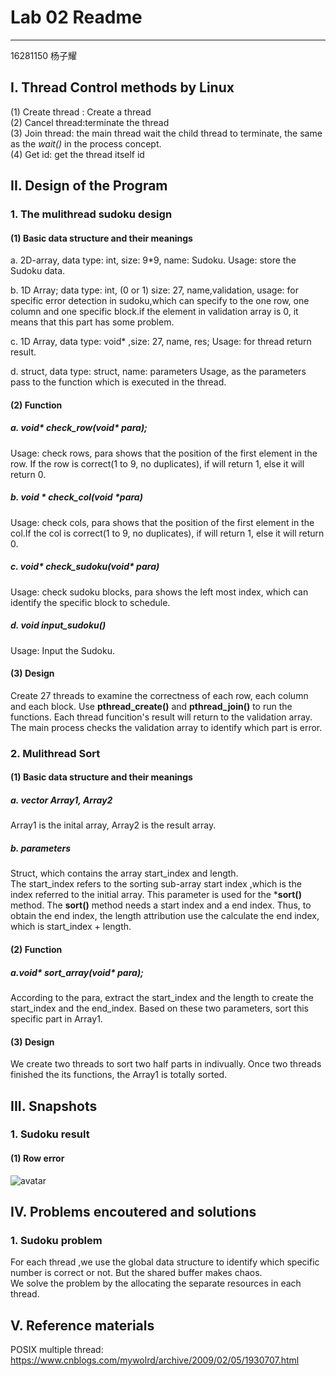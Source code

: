 # Lab 02 Readme  
------------------------------
16281150 杨子耀
## I. Thread Control methods by Linux
(1) Create thread : Create a thread   
(2) Cancel thread:terminate the thread   
(3) Join thread: the main thread wait the child thread to terminate, the same as the *wait()* in the process concept.   
(4) Get id: get the thread itself id
## II. Design of the Program
### 1. The mulithread sudoku design
#### (1) Basic data structure and their meanings 
a. 2D-array, data type: int, size: 9*9, name: Sudoku. Usage: store the Sudoku data.

b. 1D Array; data type: int, (0 or 1)
size: 27, name,validation, usage: for specific error detection in sudoku,which can specify to the one row, one column and one specific block.if the element in validation array is 0, it means that this part has some problem. 
    
c. 1D Array, data type: void* ,size: 27, name, res;
Usage: for thread return result.
    
d. struct, data type: struct, name: parameters
Usage, as the parameters pass to the function which is executed in the thread.
#### (2) Function
##### a. void* check_row(void* para);
Usage: check rows, para shows that the position of the first element in the row. If the row is correct(1 to 9, no duplicates), if will return 1, else it will return 0.
##### b. void * check_col(void *para)
Usage: check cols,  para shows that the position of the first element in the col.If the col is correct(1 to 9, no duplicates), if will return 1, else it will return 0.
    
##### c. void* check_sudoku(void* para)
Usage: check sudoku blocks, para shows the left most index, which can identify the specific block to schedule. 
    
##### d. void input_sudoku()
Usage: Input the Sudoku.

#### (3) Design
Create 27 threads to examine the correctness of each row, each column and each block. 
Use **pthread_create()** and **pthread_join()** to run the functions. 
Each thread funcition's result will return to the validation array. 
The main process checks the validation array to identify which part is error. 

### 2. Mulithread Sort
#### (1) Basic data structure and their meanings 
##### a. vector <int> Array1, Array2 
Array1 is the inital array, Array2 is the result array.    
##### b. parameters
Struct, which contains the array start_index and length.    
The start_index refers to the sorting sub-array start index ,which is the index referred to the initial array. This parameter is used for the ***sort()** method. The **sort()** method needs a start index and a end index. Thus, to obtain the end index, the length attribution use the calculate the end index, which is start_index + length. 
#### (2) Function
##### a.void* sort_array(void* para);
According to the para, extract the start_index and the length to create the start_index and the end_index. Based on these two parameters, sort this specific part in Array1.
#### (3) Design
We create two threads to sort two half parts in indivually. Once two threads finished the its functions, the Array1 is totally sorted. 
## III. Snapshots 
### 1. Sudoku result
#### (1) Row error
![avatar](/home/yzy/图片/sudoku.png)



## IV. Problems encoutered and solutions
### 1. Sudoku problem
For each thread ,we use the global data structure to identify which specific number is correct or not. But the shared buffer makes chaos.   
We solve the problem by the allocating the separate resources in each thread. 

## V. Reference materials
POSIX multiple thread: https://www.cnblogs.com/mywolrd/archive/2009/02/05/1930707.html
